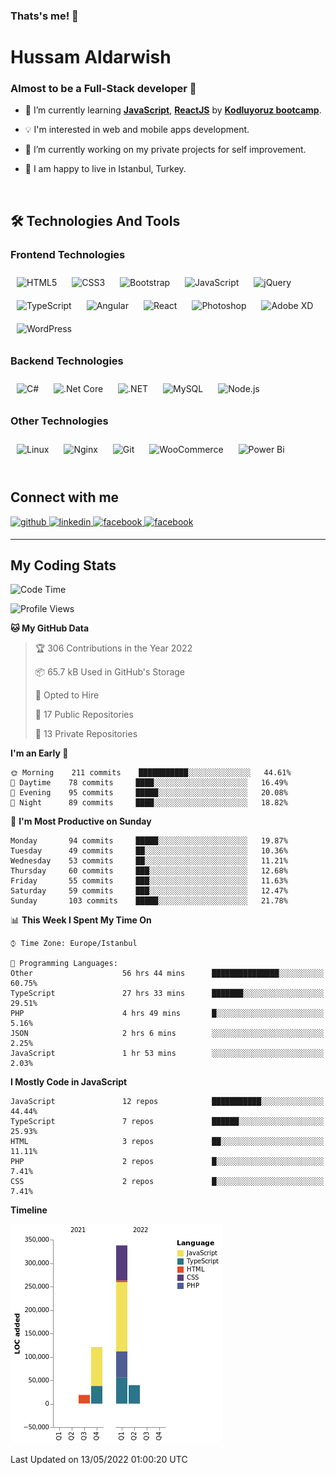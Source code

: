 ### Thats's me! 👋

# Hussam Aldarwish

### Almost to be a Full-Stack developer 🚀

- 🌱 I’m currently learning [**JavaScript**](https://www.javascript.com), [**ReactJS**](https://reactjs.org) by [**Kodluyoruz bootcamp**](https://www.kodluyoruz.org/bootcamp).

- 💡 I'm interested in web and mobile apps development.

- 🔭 I’m currently working on my private projects for self improvement.

- 📍 I am happy to live in Istanbul, Turkey.

<br/>

## 🛠 Technologies And Tools

### Frontend Technologies

<div align="left">  
<img style="margin: 10px" src="https://profilinator.rishav.dev/skills-assets/html5-original-wordmark.svg" alt="HTML5" height="50" />  
<img style="margin: 10px" src="https://profilinator.rishav.dev/skills-assets/css3-original-wordmark.svg" alt="CSS3" height="50" />  
<img style="margin: 10px" src="https://profilinator.rishav.dev/skills-assets/bootstrap-plain.svg" alt="Bootstrap" height="50" />  
<img style="margin: 10px" src="https://profilinator.rishav.dev/skills-assets/javascript-original.svg" alt="JavaScript" height="50" />  
<img style="margin: 10px" src="https://profilinator.rishav.dev/skills-assets/jquery.png" alt="jQuery" height="50" />  
<img style="margin: 10px" src="https://profilinator.rishav.dev/skills-assets/typescript-original.svg" alt="TypeScript" height="50" />  
<img style="margin: 10px" src="https://profilinator.rishav.dev/skills-assets/angularjs-original.svg" alt="Angular" height="50" />  
<img style="margin: 10px" src="https://profilinator.rishav.dev/skills-assets/react-original-wordmark.svg" alt="React" height="50" />  
<img style="margin: 10px" src="https://profilinator.rishav.dev/skills-assets/photoshop-plain.svg" alt="Photoshop" height="50" />  
<img style="margin: 10px" src="https://profilinator.rishav.dev/skills-assets/adobexd.png" alt="Adobe XD" height="50" />  
<img style="margin: 10px" src="https://profilinator.rishav.dev/skills-assets/wordpress.png" alt="WordPress" height="50" />  
</div>

### Backend Technologies

<div align="left">  
<img style="margin: 10px" src="https://profilinator.rishav.dev/skills-assets/csharp-original.svg" alt="C#" height="50" />  
<img style="margin: 10px" src="https://profilinator.rishav.dev/skills-assets/dotnetcore.png" alt=".Net Core" height="50" />  
<img style="margin: 10px" src="https://profilinator.rishav.dev/skills-assets/dot-net-original-wordmark.svg" alt=".NET" height="50" />  
<img style="margin: 10px" src="https://profilinator.rishav.dev/skills-assets/mysql-original-wordmark.svg" alt="MySQL" height="50" />  
<img style="margin: 10px" src="https://profilinator.rishav.dev/skills-assets/nodejs-original-wordmark.svg" alt="Node.js" height="50" />  
</div>

### Other Technologies

<div align="left">  
<img style="margin: 10px" src="https://profilinator.rishav.dev/skills-assets/linux-original.svg" alt="Linux" height="50" />  
<img style="margin: 10px" src="https://profilinator.rishav.dev/skills-assets/nginx-original.svg" alt="Nginx" height="50" />  
<img style="margin: 10px" src="https://profilinator.rishav.dev/skills-assets/git-scm-icon.svg" alt="Git" height="50" />  
<img style="margin: 10px" src="https://profilinator.rishav.dev/skills-assets/woocommerce.png" alt="WooCommerce" height="50" />  
<img style="margin: 10px" src="https://profilinator.rishav.dev/skills-assets/powerbi.png" alt="Power Bi" height="50" />  
</div>

<br/>

## Connect with me

<a href="https://github.com/https://github.com/hussam-aldarwish" target="_blank">
<img src=https://img.shields.io/badge/github-%2324292e.svg?&style=for-the-badge&logo=github&logoColor=white alt=github style="margin-bottom: 5px;" />
</a>
<a href="https://www.linkedin.com/in/hussam-aldarwish/" target="_blank">
<img src=https://img.shields.io/badge/linkedin-%231E77B5.svg?&style=for-the-badge&logo=linkedin&logoColor=white alt=linkedin style="margin-bottom: 5px;" />
</a>
<a href="https://www.facebook.com/https://www.facebook.com/hm.dr89" target="_blank">
<img src=https://img.shields.io/badge/facebook-%232E87FB.svg?&style=for-the-badge&logo=facebook&logoColor=white alt=facebook style="margin-bottom: 5px;" />
</a>  
<a href="https://www.hackerrank.com/hussam_aldarwish" target="_blank">
<img src=https://img.shields.io/badge/-Hackerrank-2EC866?style=for-the-badge&logo=HackerRank&logoColor=white alt=facebook style="margin-bottom: 5px;" />
</a>

<br/>   
  
---

## My Coding Stats

<!--START_SECTION:waka-->
![Code Time](http://img.shields.io/badge/Code%20Time-0%20secs-blue)

![Profile Views](http://img.shields.io/badge/Profile%20Views-0-blue)

**🐱 My GitHub Data** 

> 🏆 306 Contributions in the Year 2022
 > 
> 📦 65.7 kB Used in GitHub's Storage 
 > 
> 💼 Opted to Hire
 > 
> 📜 17 Public Repositories 
 > 
> 🔑 13 Private Repositories  
 > 
**I'm an Early 🐤** 

```text
🌞 Morning    211 commits    ███████████░░░░░░░░░░░░░░   44.61% 
🌆 Daytime    78 commits     ████░░░░░░░░░░░░░░░░░░░░░   16.49% 
🌃 Evening    95 commits     █████░░░░░░░░░░░░░░░░░░░░   20.08% 
🌙 Night      89 commits     ████░░░░░░░░░░░░░░░░░░░░░   18.82%

```
📅 **I'm Most Productive on Sunday** 

```text
Monday       94 commits     █████░░░░░░░░░░░░░░░░░░░░   19.87% 
Tuesday      49 commits     ██░░░░░░░░░░░░░░░░░░░░░░░   10.36% 
Wednesday    53 commits     ██░░░░░░░░░░░░░░░░░░░░░░░   11.21% 
Thursday     60 commits     ███░░░░░░░░░░░░░░░░░░░░░░   12.68% 
Friday       55 commits     ███░░░░░░░░░░░░░░░░░░░░░░   11.63% 
Saturday     59 commits     ███░░░░░░░░░░░░░░░░░░░░░░   12.47% 
Sunday       103 commits    █████░░░░░░░░░░░░░░░░░░░░   21.78%

```


📊 **This Week I Spent My Time On** 

```text
⌚︎ Time Zone: Europe/Istanbul

💬 Programming Languages: 
Other                    56 hrs 44 mins      ███████████████░░░░░░░░░░   60.75% 
TypeScript               27 hrs 33 mins      ███████░░░░░░░░░░░░░░░░░░   29.51% 
PHP                      4 hrs 49 mins       █░░░░░░░░░░░░░░░░░░░░░░░░   5.16% 
JSON                     2 hrs 6 mins        ░░░░░░░░░░░░░░░░░░░░░░░░░   2.25% 
JavaScript               1 hr 53 mins        ░░░░░░░░░░░░░░░░░░░░░░░░░   2.03%

```

**I Mostly Code in JavaScript** 

```text
JavaScript               12 repos            ███████████░░░░░░░░░░░░░░   44.44% 
TypeScript               7 repos             ██████░░░░░░░░░░░░░░░░░░░   25.93% 
HTML                     3 repos             ██░░░░░░░░░░░░░░░░░░░░░░░   11.11% 
PHP                      2 repos             █░░░░░░░░░░░░░░░░░░░░░░░░   7.41% 
CSS                      2 repos             █░░░░░░░░░░░░░░░░░░░░░░░░   7.41%

```


**Timeline**

![Chart not found](https://raw.githubusercontent.com/hussam-aldarwish/hussam-aldarwish/main/charts/bar_graph.png) 


 Last Updated on 13/05/2022 01:00:20 UTC
<!--END_SECTION:waka-->

